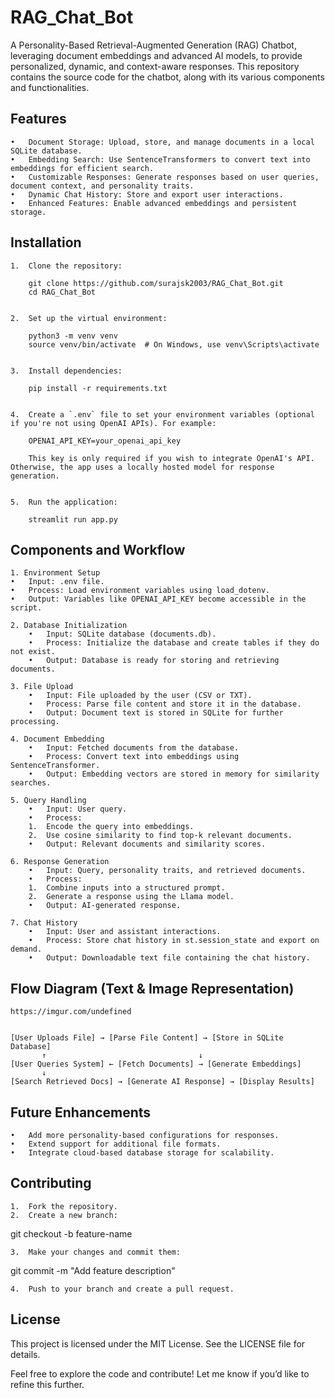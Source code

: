 # RAG_Chat_Bot

A Personality-Based Retrieval-Augmented Generation (RAG) Chatbot, leveraging document embeddings and advanced AI models, to provide personalized, dynamic, and context-aware responses. This repository contains the source code for the chatbot, along with its various components and functionalities.


## Features
	•	Document Storage: Upload, store, and manage documents in a local SQLite database.
	•	Embedding Search: Use SentenceTransformers to convert text into embeddings for efficient search.
	•	Customizable Responses: Generate responses based on user queries, document context, and personality traits.
	•	Dynamic Chat History: Store and export user interactions.
	•	Enhanced Features: Enable advanced embeddings and persistent storage.

## Installation
	1.	Clone the repository:

		git clone https://github.com/surajsk2003/RAG_Chat_Bot.git
		cd RAG_Chat_Bot


	2.	Set up the virtual environment:

		python3 -m venv venv
		source venv/bin/activate  # On Windows, use venv\Scripts\activate


	3.	Install dependencies:

		pip install -r requirements.txt


	4. 	Create a `.env` file to set your environment variables (optional if you're not using OpenAI APIs). For example:

   		OPENAI_API_KEY=your_openai_api_key

   		This key is only required if you wish to integrate OpenAI's API. Otherwise, the app uses a locally hosted model for response generation.
	

	5.	Run the application:

		streamlit run app.py

## Components and Workflow

	1. Environment Setup
	•	Input: .env file.
	•	Process: Load environment variables using load_dotenv.
	•	Output: Variables like OPENAI_API_KEY become accessible in the script.

	2. Database Initialization
		•	Input: SQLite database (documents.db).
		•	Process: Initialize the database and create tables if they do not exist.
		•	Output: Database is ready for storing and retrieving documents.
	
	3. File Upload
		•	Input: File uploaded by the user (CSV or TXT).
		•	Process: Parse file content and store it in the database.
		•	Output: Document text is stored in SQLite for further processing.
	
	4. Document Embedding
		•	Input: Fetched documents from the database.
		•	Process: Convert text into embeddings using SentenceTransformer.
		•	Output: Embedding vectors are stored in memory for similarity searches.
	
	5. Query Handling
		•	Input: User query.
		•	Process:
		1.	Encode the query into embeddings.
		2.	Use cosine similarity to find top-k relevant documents.
		•	Output: Relevant documents and similarity scores.
	
	6. Response Generation
		•	Input: Query, personality traits, and retrieved documents.
		•	Process:
		1.	Combine inputs into a structured prompt.
		2.	Generate a response using the Llama model.
		•	Output: AI-generated response.
	
	7. Chat History
		•	Input: User and assistant interactions.
		•	Process: Store chat history in st.session_state and export on demand.
		•	Output: Downloadable text file containing the chat history.

## Flow Diagram (Text & Image Representation)
	https://imgur.com/undefined


	[User Uploads File] → [Parse File Content] → [Store in SQLite Database]
	       ↑                                  ↓
	[User Queries System] ← [Fetch Documents] → [Generate Embeddings]
	       ↓
	[Search Retrieved Docs] → [Generate AI Response] → [Display Results]

## Future Enhancements
	•	Add more personality-based configurations for responses.
	•	Extend support for additional file formats.
	•	Integrate cloud-based database storage for scalability.

## Contributing
	1.	Fork the repository.
	2.	Create a new branch:

git checkout -b feature-name


	3.	Make your changes and commit them:

git commit -m "Add feature description"


	4.	Push to your branch and create a pull request.

## License

This project is licensed under the MIT License. See the LICENSE file for details.

Feel free to explore the code and contribute! Let me know if you’d like to refine this further.
